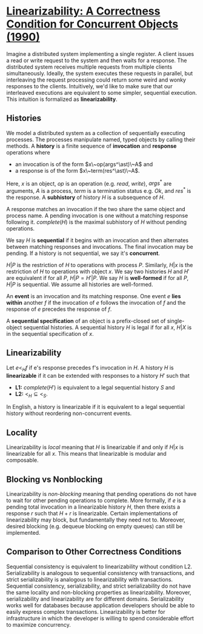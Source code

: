 # [Linearizability: A Correctness Condition for Concurrent Objects (1990)](https://scholar.google.com/scholar?cluster=7860241540823320465)
Imagine a distributed system implementing a single register. A client issues a
read or write request to the system and then waits for a response. The
distributed system receives multiple requests from multiple clients
simultaneously. Ideally, the system executes these requests in parallel, but
interleaving the request processing could return some weird and wonky responses
to the clients. Intuitively, we'd like to make sure that our interleaved
executions are equivalent to some simpler, sequential execution. This intuition
is formalized as **linearizability**.

## Histories
We model a distributed system as a collection of sequentially executing
processes. The processes manipulate named, typed objects by calling their
methods. A **history** is a finite sequence of **invocation** and **response**
operations where

- an invocation is of the form $x\~op(args^\ast)\~A$ and
- a response is of the form $x\~term(res^\ast)\~A$.

Here, $x$ is an object, $op$ is an operation (e.g. $read$, $write$),
$args^\ast$ are arguments, $A$ is a process, $term$ is a termination status
e.g. $Ok$, and $res^\ast$ is the response. A **subhistory** of history $H$ is a
subsequence of $H$.

A response matches an invocation if the two share the same object and process
name. A pending invocation is one without a matching response following it.
$complete(H)$ is the maximal subhistory of $H$ without pending operations.

We say $H$ is **sequential** if it begins with an invocation and then
alternates between matching responses and invocations. The final invocation may
be pending. If a history is not sequential, we say it's **concurrent**.

$H | P$ is the restriction of $H$ to operations with process $P$. Similarly, $H
| x$ is the restriction of $H$ to operations with object $x$. We say two
histories $H$ and $H'$ are equivalent if for all $P$, $H | P = H' | P$. We say
$H$ is **well-formed** if for all $P$, $H | P$ is sequential. We assume all
histories are well-formed.

An **event** is an invocation and its matching response. One event $e$ **lies
within** another $f$ if the invocation of $e$ follows the invocation of $f$ and
the response of $e$ precedes the response of $f$.

A **sequential specification** of an object is a prefix-closed set of
single-object sequential histories. A sequential history $H$ is legal if for
all $x$, $H | X$ is in the sequential specification of $x$.

## Linearizability
Let $e \lt_H f$ if e's response precedes f's invocation in $H$. A history $H$ is
**linearizable** if it can be extended with responses to a history $H'$ such
that

- **L1:** $complete(H')$ is equivalent to a legal sequential history $S$ and
- **L2:** $\lt_H \subseteq \lt_S$.

In English, a history is linearizable if it is equivalent to a legal sequential
history without reordering non-concurrent events.

## Locality
Linearizability is *local* meaning that $H$ is linearizable if and only if $H |
x$ is linearizable for all $x$. This means that linearizable is modular and
composable.

## Blocking vs Nonblocking
Linearizability is *non-blocking* meaning that pending operations do not have
to wait for other pending operations to complete. More formally, if $e$ is a
pending total invocation in a linearizable history $H$, then there exists a
response $r$ such that $H + r$ is linearizable. Certain implementations of
linearizability may block, but fundamentally they need not to. Moreover,
desired blocking (e.g. dequeue blocking on empty queues) can still be
implemented.

## Comparison to Other Correctness Conditions
Sequential consistency is equivalent to linearizability without condition L2.
Serializability is analogous to sequential consistency with transactions, and
strict serializability is analogous to linearizability with transactions.
Sequential consistency, serializability, and strict serializability do not have
the same locality and non-blocking properties as linearizability. Moreover,
serializability and linearizability are for different domains. Serializability
works well for databases because application developers should be able to
easily express complex transactions. Linearizability is better for
infrastructure in which the developer is willing to spend considerable effort
to maximize concurrency.

<script type="text/javascript" async
  src="https://cdnjs.cloudflare.com/ajax/libs/mathjax/2.7.1/MathJax.js?config=TeX-MML-AM_CHTML">
</script>

